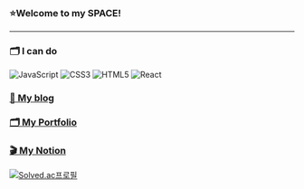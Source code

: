 ### ⭐Welcome to my SPACE!

---

### 🗂 I can do

![JavaScript](https://img.shields.io/badge/javascript-%23323330.svg?style=for-the-badge&logo=javascript&logoColor=%23F7DF1E)
![CSS3](https://img.shields.io/badge/css3-%231572B6.svg?style=for-the-badge&logo=css3&logoColor=white)
![HTML5](https://img.shields.io/badge/html5-%23E34F26.svg?style=for-the-badge&logo=html5&logoColor=white)
![React](https://img.shields.io/badge/react-%2320232a.svg?style=for-the-badge&logo=react&logoColor=%2361DAFB)

### [🧭 My blog](https://08-log.tistory.com/)

### [🗂 My Portfolio](https://08intro.netlify.app/)

### [🎬 My Notion](https://pinnate-flare-336.notion.site/4a5026c10b1646a989c0ff12e56d1f1e?pvs=4)



<!--[![asdf080's GitHub stats](https://github-readme-stats.vercel.app/api?username=asdf080)](https://github.com/anuraghazra/github-readme-stats) -->
[![Solved.ac프로필](http://mazassumnida.wtf/api/v2/generate_badge?boj=kntabz81)](https://solved.ac/kntabz81)
